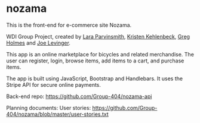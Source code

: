 # nozama
This is the front-end for e-commerce site Nozama.

WDI Group Project, created by [Lara Parvinsmith](https://github.com/lparvinsmith), [Kristen Kehlenbeck](https://github.com/kristenlk), [Greg Holmes](https://github.com/GHolmes04) and [Joe Levinger](https://github.com/jlevinger).

This app is an online marketplace for bicycles and related merchandise. The user can register, login, browse items, add items to a cart, and purchase items.

The app is built using JavaScript, Bootstrap and Handlebars. It uses the Stripe API for secure online payments.

Back-end repo: https://github.com/Group-404/nozama-api

Planning documents:
User stories: https://github.com/Group-404/nozama/blob/master/user-stories.txt
